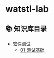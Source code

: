 # watstl-lab
## 📚 知识库目录

- [软件测试](/testing-notes)
  * [01-测试基础](/testing-notes/01-testing-basics.md)

